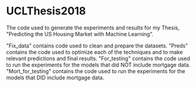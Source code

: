 # UCLThesis2018
The code used to generate the experiments and results for my Thesis, "Predicting the US Housing Market with Machine Learning".

"Fix_data" contains code used to clean and prepare the datasets.
"Preds" contains the code used to optimize each of the techniques and to make relevant predictions and final results. 
"For_testing" contains the code used to run the experiments for the models that did NOT include mortgage data. 
"Mort_for_testing" contains the code used to run the experiments for the models that DID include mortgage data. 
